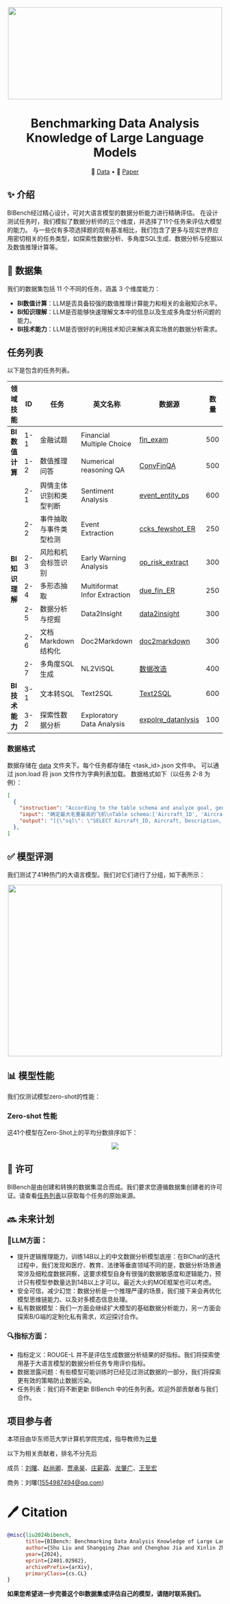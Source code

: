 <div align = center>
    <img width = '500' height = '215' src = './images/BIBenchLogo_white.png'>
</div>

<h1 align="center">Benchmarking Data Analysis Knowledge of Large Language Models</h1> </center>

<p align="center">
    📖 <a href="" target="_blank">Data</a> •   📃 <a href="https://arxiv.org/abs/2401.02982" target="_blank">Paper</a> 
</p>


## ✨ 介绍
BIBench经过精心设计，可对大语言模型的数据分析能力进行精确评估。
在设计测试任务时，我们模拟了数据分析师的三个维度，并选择了11个任务来评估大模型的能力。
与一些仅有多项选择题的现有基准相比，我们包含了更多与现实世界应用密切相关的任务类型，如探索性数据分析、多角度SQL生成、数据分析与挖掘以及数值推理计算等。

## 📖 数据集
我们的数据集包括 11 个不同的任务，涵盖 3 个维度能力：
- **BI数值计算**：LLM是否具备较强的数值推理计算能力和相关的金融知识水平。
- **BI知识理解**：LLM是否能够快速理解文本中的信息以及生成多角度分析问题的能力。
- **BI技术能力**：LLM是否很好的利用技术知识来解决真实场景的数据分析需求。


## 任务列表

以下是包含的任务列表。

<table class="tg">
<thead>
  <tr>
    <th class="tg-0pky">领域技能</th>
    <th class="tg-0pky">ID</th>
    <th class="tg-0pky">任务</th>
    <th class="tg-0pky">英文名称</th>
    <th class="tg-0pky">数据源</th>
    <th class="tg-0pky">数量</th>
    <th class="tg-0pky">指标</th>
     <th class="tg-0pky">类型</th>
  </tr>
</thead>
<tbody>
  <tr>
    <td class="tg-lboi" rowspan="2"><b>BI数值计算</b></td>
    <td class="tg-qdov">1-1</td>
    <td class="tg-qdov">金融试题</td>
    <td class="tg-qdov">Financial Multiple Choice</td>
    <td class="tg-qdov"><a href="https://huggingface.co/datasets/Duxiaoman-DI/FinCorpus/tree/main">fin_exam</a></td>
    <td class="tg-qdov">500</td>
    <td class="tg-qdov">F1</td>
    <td class="tg-qdov">分类</td>
  </tr>
  <tr>
    <td class="tg-0pky">1-2</td>
    <td class="tg-qdov">数值推理问答</td>
    <td class="tg-qdov">Numerical reasoning QA</td>
    <td class="tg-0pky"><a href="https://github.com/czyssrs/ConvFinQA">ConvFinQA</a></td>
    <td class="tg-0pky">500</td>
    <td class="tg-0pky">Accuracy</td>
   <td class="tg-0pky">生成</td>
  </tr>
  <tr>
    <td class="tg-lboi" rowspan="7"><b>BI知识理解</b></td>
    <td class="tg-0pky">2-1</td>
    <td class="tg-0pky">舆情主体识别和类型判断</td>
    <td class="tg-0pky">Sentiment Analysis</td>
    <td class="tg-0pky"><a href="https://tianchi.aliyun.com/dataset/111209">event_entity_ps</a></td>
    <td class="tg-0pky">600</td>
    <td class="tg-0pky">F1</td>
     <td class="tg-0pky">抽取</td>
  </tr>
  <tr>
    <td class="tg-0pky">2-2</td>
    <td class="tg-0pky">事件抽取与事件类型检测</td>
    <td class="tg-0pky">Event Extraction</td>
    <td class="tg-0pky"><a href="https://www.biendata.xyz/competition/ccks_2020_3/">ccks_fewshot_ER</a></td>
    <td class="tg-0pky">250</td>
    <td class="tg-0pky">F1</td>
     <td class="tg-0pky">抽取</td>
  </tr>
  <tr>
    <td class="tg-0pky">2-3</td>
    <td class="tg-0pky">风险和机会标签识别</td>
    <td class="tg-0pky">Early Warning Analysis</td>
    <td class="tg-0pky"><a href="">op_risk_extract</a></td>
    <td class="tg-0pky">300</td>
    <td class="tg-0pky">F1</td>
     <td class="tg-0pky">抽取</td>
  </tr>
  <tr>
    <td class="tg-0pky">2-4</td>
    <td class="tg-0pky">多形态抽取</td>
    <td class="tg-0pky">Multiformat Infor Extraction</td>
    <td class="tg-0pky"><a href="https://aistudio.baidu.com/competition/detail/65/0/introduction">due_fin_ER</a></td>
    <td class="tg-0pky">250</td>
    <td class="tg-0pky">F1</td>
     <td class="tg-0pky">抽取</td>
  </tr>
  <tr>
    <td class="tg-0pky">2-5</td>
    <td class="tg-0pky">数据分析与挖掘</td>
    <td class="tg-0pky">Data2Insight</td>
    <td class="tg-0pky"><a href="">data2insight</a></td>
    <td class="tg-0pky">300</td>
    <td class="tg-0pky">ROUGE-L</td>
     <td class="tg-0pky">生成</td>
  </tr>
  <tr>
    <td class="tg-0pky">2-6</td>
    <td class="tg-0pky">文档Markdown结构化</td>
    <td class="tg-0pky">Doc2Markdown</td>
    <td class="tg-0pky"><a href="https://www.modelscope.cn/datasets/modelscope/chatglm_llm_fintech_raw_dataset/summary">doc2markdown</a></td>
    <td class="tg-0pky">300</td>
    <td class="tg-0pky">ROUGE-L</td>
     <td class="tg-0pky">生成</td>
  </tr>
  <tr>
    <td class="tg-0pky">2-7</td>
    <td class="tg-qdov">多角度SQL生成</td>
    <td class="tg-qdov">NL2ViSQL</td>
      <td class="tg-0pky"><a href="">数据改造</a></td>
      <td class="tg-0pky">400</td>
    <td class="tg-0pky">ROUGE-L</td>
     <td class="tg-0pky">生成</td>
  </tr>
  <tr>
    <td class="tg-lboi" rowspan="2"><b>BI技术能力</b></td>
    <td class="tg-0pky">3-1</td>
    <td class="tg-0pky">文本转SQL</td>
    <td class="tg-0pky">Text2SQL</td>
    <td class="tg-0pky"><a href="">Text2SQL</a></td>
    <td class="tg-0pky">600</td>
    <td class="tg-0pky">EM</td>
     <td class="tg-0pky">生成</td>
  </tr>
  <tr>
    <td class="tg-0pky">3-2</td>
    <td class="tg-0pky">探索性数据分析</td>
    <td class="tg-0pky">Exploratory Data Analysis</td>
    <td class="tg-0pky"><a href="https://www.kaggle.com/datasets?search=data+analysis">expolre_datanlysis</a></td>
    <td class="tg-0pky">100</td>
    <td class="tg-0pky">ROUGE-L</td>
     <td class="tg-0pky">生成</td>
  </tr>
</tbody>
</table>

### 数据格式
数据存储在 [data](https://github.com/cubenlp/BIBench/tree/main/BiBench)  文件夹下。每个任务都存储在 <task_id>.json 文件中。
可以通过 json.load 将 json 文件作为字典列表加载。
数据格式如下（以任务 2-8 为例）：
```json
[
  {
    "instruction": "According to the table schema and analyze goal, generate several SQL queries whose results can be view in one of the following chart type:\n['Table', 'LineChart', 'BarChart', 'IndicatorValue'] and respond in the following json format:\n\"[\n {{\n \"sql\": \"data analysis SQL\",\n \"title\": \"Data Analysis Title\",\n \"showcase\": \"What type of charts to show\",\n \"thoughts\": \"Current thinking and value of data analysis\"\n }}\n]",
    "input": "确定最大毛重最高的飞机\nTable schema:['Aircraft_ID', 'Aircraft', 'Description', 'Max_Gross_Weight', 'Total_disk_area', 'Max_disk_Loading']",
    "output": "[{\"sql\": \"SELECT Aircraft_ID, Aircraft, Description, Max_Gross_Weight FROM Aircraft ORDER BY Max_Gross_Weight DESC LIMIT 1\", \"title\": \"Aircraft with Maximum Gross Weight\", \"showcase\": \"Table\", \"thoughts\": \"通过查询飞机的最大起飞重量来找出最大的飞机。为了实现这个目标，我们选择从飞机数据库中选择飞机ID，飞机名称，描述和最大起飞重量字段，并按照最大起飞重量进行降序排序，然后只选择最大重量的那一架飞机。这个分析通过直接展示表格结果形式最为直观。\"}, {\"sql\": \"SELECT AVG(Max_Gross_Weight), AVG(Total_disk_area), AVG(Max_disk_Loading) FROM Aircraft\", \"title\": \"Statistics of key features\", \"showcase\": \"Table\", \"thoughts\": \"通过计算各航空器的总平均最大载重，总磁盘面积和最大磁盘载荷，我们可以得到重要特征的平均统计数据。这对于理解整体航空器性能具有重要指导价值。此分析结果适合表格形式展示，利于读者快速获取关键数据。\"}]"
  },
]
```

## ✅ 模型评测
我们测试了41种热门的大语言模型。我们对它们进行了分组，如下表所示：
<div align = center>
    <img width = '500' height = '400' src = './images/model_list.png'>
</div>


## 📊 模型性能
我们仅测试模型zero-shot的性能： 

### Zero-shot 性能

这41个模型在Zero-Shot上的平均分数排序如下：
<div align = center>
    <img src = './images/zero-shot-model-score.png'>
</div>



## 📌 许可
BIBench是由创建和转换的数据集混合而成。我们要求您遵循数据集创建者的许可证。请查看[任务列表](https://github.com/cubenlp/BIBench/blob/main/README.md#任务列表)以获取每个任务的原始来源。



## 🔜 未来计划
### 🤖LLM方面：
- 提升逻辑推理能力，训练14B以上的中文数据分析模型底座：在BIChat的迭代过程中，我们发现和医疗、教育、法律等垂直领域不同的是，数据分析场景通常涉及细粒度数据洞察，这要求模型自身有很强的数据敏感度和逻辑能力，预计只有模型参数量达到14B以上才可以。最近大火的MOE框架也可以考虑。
- 安全可信，减少幻觉：数据分析是一个推理严谨的场景，我们接下来会再优化模型思维链能力、以及对多模态信息处理。
- 私有数据模型：我们一方面会继续扩大模型的基础数据分析能力，另一方面会探索B/G端的定制化私有需求，欢迎探讨合作。
### 🔍指标方面：
- 指标定义：ROUGE-L 并不是评估生成数据分析结果的好指标。我们将探索使用基于大语言模型的数据分析任务专用评价指标。
- 数据泄露问题：有些模型可能训练时已经见过测试数据的一部分，我们将探索更有效的策略防止数据污染。
- 任务列表：我们将不断更新 BIBench 中的任务列表。欢迎外部贡献者与我们合作。



## 项目参与者

本项目由华东师范大学计算机学院完成，指导教师为[兰曼](https://faculty.ecnu.edu.cn/_s16/lm2/main.psp)

以下为相关贡献者，排名不分先后

成员：[刘曙](https://github.com/yysirs)、[赵尚卿](https://github.com/Qing25)、[贾承昊]()、[庄薪霖]()、[龙肇广]()、[王至宏](https://github.com/RexWzh)

商务：刘曙(1554987494@qq.com)

# 🖊️ Citation

```bibtex
@misc{liu2024bibench,
      title={BIBench: Benchmarking Data Analysis Knowledge of Large Language Models}, 
      author={Shu Liu and Shangqing Zhao and Chenghao Jia and Xinlin Zhuang and Zhaoguang Long and Man Lan},
      year={2024},
      eprint={2401.02982},
      archivePrefix={arXiv},
      primaryClass={cs.CL}
}
```

**如果您希望进一步完善这个BI数据集或评估自己的模型，请随时联系我们。**